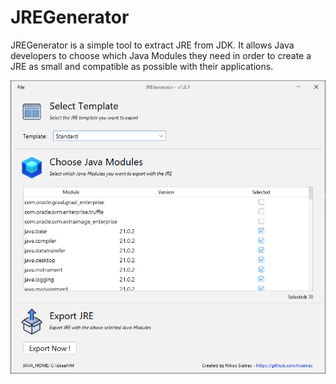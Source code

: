 # JREGenerator

JREGenerator is a simple tool to extract JRE from JDK.
It allows Java developers to choose which Java Modules they need in order to create a JRE as small and compatible as possible with their applications.

<center>
<img src="https://github.com/nsiatras/JREGenerator/blob/main/Graphics/Screenshot.png?raw=true" alt="PDF Compressor">
</center>



